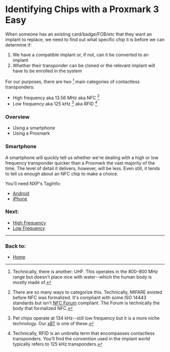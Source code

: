 # Identifying Chips with a Proxmark 3 Easy

When someone has an existing card/badge/FOB/etc that they want an implant to replace, we need to find out what specific chip it is before we can determine if:
1. We have a compatible implant or, if not, can it be converted to an implant
2. Whether their transponder can be cloned or the relevant implant will have to be enrolled in the system

For our purposes, there are two [^overview] main categories of contactless transponders:
- High frequency aka 13.56 MHz aka NFC [^nfc]
- Low frequency aka 125 kHz [^pet] aka RFID [^rfid]

### Overview
- Using a smartphone
- Using a Proxmark

### Smartphone
A smartphone will quickly tell us whether we're dealing with a high or low frequency transponder quicker than a Proxmark the vast majority of the time. The level of detail it delivers, however, will be less. Even still, it tends to tell us enough about an NFC chip to make a choice.

You'll need NXP's TagInfo:
- [Android](https://play.google.com/store/apps/details?id=com.nxp.taginfolite&pcampaignid=web_share)
- [iPhone](https://apps.apple.com/us/app/nfc-taginfo-by-nxp/)

### Next:
- [High Frequency](../chips/HIGH_FREQUENCY_CHIPS.md)
- [Low Frequency](../chips/LOW_FREQUENCY_CHIPS.md)

---
### Back to:
- [Home](../README.md)

[^overview]: Technically, there is another: UHF. This operates in the 800-900 MHz range but doesn't place nice with water--which the human body is mostly made of.
[^nfc]: There are so many ways to categorize this. Technically, MIFARE existed before NFC was formalized. It's compliant with some ISO 14443 standards but isn't [NFC Forum](https://nfc-forum.org/) compliant. The Forum is technically the body that formalized NFC.
[^pet]: Pet chips operate at 134 kHz--still low frequency but it is a more niche technology. Our [xBT](https://dngr.us/xbt) is one of these.
[^rfid]: Technically, RFID is an umbrella term that encompasses contactless transponders. You'll find the convention used in the implant world typically refers to 125 kHz transponders.
